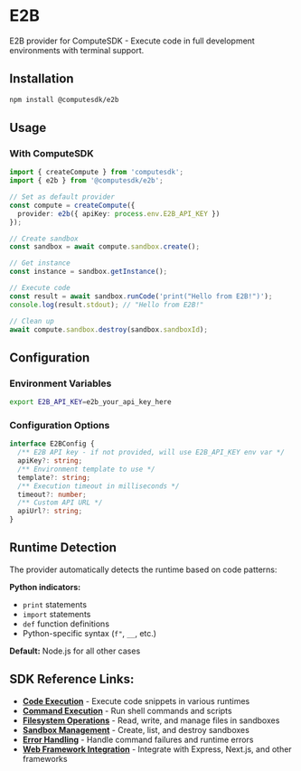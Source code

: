 # E2B

E2B provider for ComputeSDK - Execute code in full development environments with terminal support.

## Installation

```bash
npm install @computesdk/e2b
```

## Usage

### With ComputeSDK

```typescript
import { createCompute } from 'computesdk';
import { e2b } from '@computesdk/e2b';

// Set as default provider
const compute = createCompute({ 
  provider: e2b({ apiKey: process.env.E2B_API_KEY }) 
});

// Create sandbox
const sandbox = await compute.sandbox.create();

// Get instance
const instance = sandbox.getInstance();

// Execute code
const result = await sandbox.runCode('print("Hello from E2B!")');
console.log(result.stdout); // "Hello from E2B!"

// Clean up
await compute.sandbox.destroy(sandbox.sandboxId);
```

## Configuration

### Environment Variables

```bash
export E2B_API_KEY=e2b_your_api_key_here
```

### Configuration Options

```typescript
interface E2BConfig {
  /** E2B API key - if not provided, will use E2B_API_KEY env var */
  apiKey?: string;
  /** Environment template to use */
  template?: string;
  /** Execution timeout in milliseconds */
  timeout?: number;
  /** Custom API URL */
  apiUrl?: string;
}
```

## Runtime Detection

The provider automatically detects the runtime based on code patterns:

**Python indicators:**
- `print` statements
- `import` statements  
- `def` function definitions
- Python-specific syntax (`f"`, `__`, etc.)

**Default:** Node.js for all other cases

## SDK Reference Links:

- **[Code Execution](/docs/reference/code-execution)** - Execute code snippets in various runtimes
- **[Command Execution](/docs/reference/code-execution#basic-code-execution)** - Run shell commands and scripts
- **[Filesystem Operations](/docs/reference/filesystem)** - Read, write, and manage files in sandboxes
- **[Sandbox Management](/docs/reference/sandbox-management)** - Create, list, and destroy sandboxes
- **[Error Handling](/docs/reference/api-integration#error-handling)** - Handle command failures and runtime errors
- **[Web Framework Integration](/docs/reference/api-integration#web-framework-integration)** - Integrate with Express, Next.js, and other frameworks

